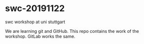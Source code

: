 # swc-20191122
swc workshop at uni stuttgart

We are learning git and GitHub. This repo contains the work of the workshop.
GitLab works the same.

